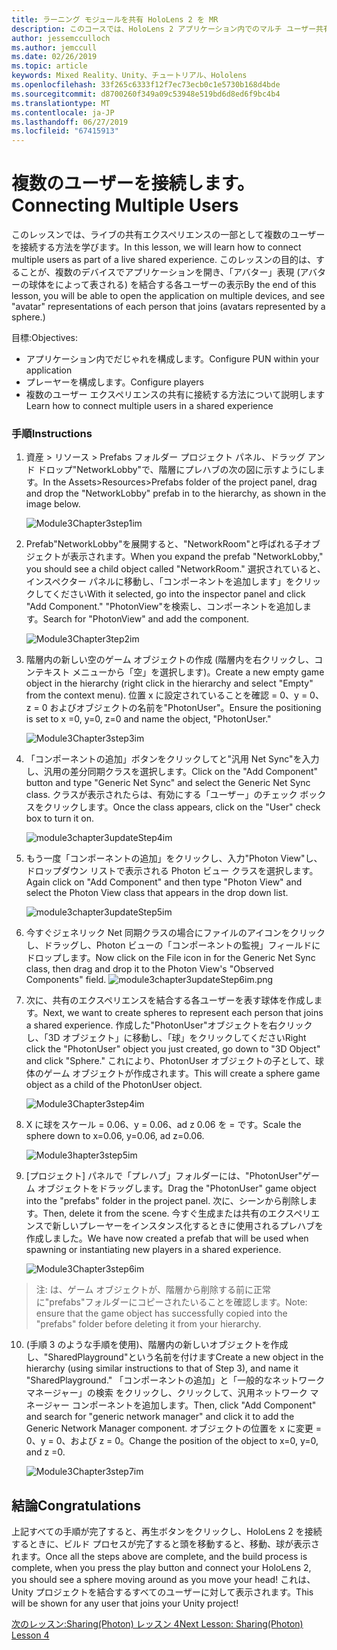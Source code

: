 ```yaml
---
title: ラーニング モジュールを共有 HoloLens 2 を MR
description: このコースでは、HoloLens 2 アプリケーション内でのマルチ ユーザー共有機能を実装する方法について説明します。
author: jessemcculloch
ms.author: jemccull
ms.date: 02/26/2019
ms.topic: article
keywords: Mixed Reality、Unity、チュートリアル、Hololens
ms.openlocfilehash: 33f265c6333f12f7ec73ecb0c1e5730b168d4bde
ms.sourcegitcommit: d8700260f349a09c53948e519bd6d8ed6f9bc4b4
ms.translationtype: MT
ms.contentlocale: ja-JP
ms.lasthandoff: 06/27/2019
ms.locfileid: "67415913"
---
```

# <a name="connecting-multiple-users"></a><span data-ttu-id="bd6d1-104">**複数のユーザーを接続します。**</span><span class="sxs-lookup"><span data-stu-id="bd6d1-104">**Connecting Multiple Users**</span></span> 

<span data-ttu-id="bd6d1-105">このレッスンでは、ライブの共有エクスペリエンスの一部として複数のユーザーを接続する方法を学びます。</span><span class="sxs-lookup"><span data-stu-id="bd6d1-105">In this lesson, we will learn how to connect multiple users as part of a live shared experience.</span></span> <span data-ttu-id="bd6d1-106">このレッスンの目的は、することが、複数のデバイスでアプリケーションを開き、「アバター」表現 (アバターの球体をによって表される) を結合する各ユーザーの表示</span><span class="sxs-lookup"><span data-stu-id="bd6d1-106">By the end of this lesson, you will be able to open the application on multiple devices, and see "avatar" representations of each person that joins (avatars represented by a sphere.)</span></span> 

<span data-ttu-id="bd6d1-107">目標:</span><span class="sxs-lookup"><span data-stu-id="bd6d1-107">Objectives:</span></span>

- <span data-ttu-id="bd6d1-108">アプリケーション内でだじゃれを構成します。</span><span class="sxs-lookup"><span data-stu-id="bd6d1-108">Configure PUN within your application</span></span>
- <span data-ttu-id="bd6d1-109">プレーヤーを構成します。</span><span class="sxs-lookup"><span data-stu-id="bd6d1-109">Configure players</span></span>
- <span data-ttu-id="bd6d1-110">複数のユーザー エクスペリエンスの共有に接続する方法について説明します</span><span class="sxs-lookup"><span data-stu-id="bd6d1-110">Learn how to connect multiple users in a shared experience</span></span>

### <a name="instructions"></a><span data-ttu-id="bd6d1-111">手順</span><span class="sxs-lookup"><span data-stu-id="bd6d1-111">Instructions</span></span>

1. <span data-ttu-id="bd6d1-112">資産 > リソース > Prefabs フォルダー プロジェクト パネル、ドラッグ アンド ドロップ"NetworkLobby"で、階層にプレハブの次の図に示すようにします。</span><span class="sxs-lookup"><span data-stu-id="bd6d1-112">In the Assets>Resources>Prefabs folder of the project panel, drag and drop the "NetworkLobby" prefab in to the hierarchy, as shown in the image below.</span></span>


   ![Module3Chapter3step1im](images/module3chapter3step1im.PNG)

2. <span data-ttu-id="bd6d1-114">Prefab"NetworkLobby"を展開すると、"NetworkRoom"と呼ばれる子オブジェクトが表示されます。</span><span class="sxs-lookup"><span data-stu-id="bd6d1-114">When you expand the prefab "NetworkLobby," you should see a child object called "NetworkRoom."</span></span> <span data-ttu-id="bd6d1-115">選択されていると、インスペクター パネルに移動し、「コンポーネントを追加します」をクリックしてください</span><span class="sxs-lookup"><span data-stu-id="bd6d1-115">With it selected, go into the inspector panel and click "Add Component."</span></span> <span data-ttu-id="bd6d1-116">"PhotonView"を検索し、コンポーネントを追加します。</span><span class="sxs-lookup"><span data-stu-id="bd6d1-116">Search for "PhotonView" and add the component.</span></span>

   ![Module3Chapter3tep2im](images/module3chapter3step2im.PNG)

3. <span data-ttu-id="bd6d1-118">階層内の新しい空のゲーム オブジェクトの作成 (階層内を右クリックし、コンテキスト メニューから「空」を選択します)。</span><span class="sxs-lookup"><span data-stu-id="bd6d1-118">Create a new empty game object in the hierarchy (right click in the hierarchy and select "Empty" from the context menu).</span></span> <span data-ttu-id="bd6d1-119">位置 x に設定されていることを確認 = 0、y = 0、z = 0 およびオブジェクトの名前を"PhotonUser"。</span><span class="sxs-lookup"><span data-stu-id="bd6d1-119">Ensure the positioning is set to x =0, y=0, z=0 and name the object, "PhotonUser."</span></span>

   ![Module3Chapter3step3im](images/module3chapter3step3im.PNG)

4. <span data-ttu-id="bd6d1-121">「コンポーネントの追加」ボタンをクリックしてと"汎用 Net Sync"を入力し、汎用の差分同期クラスを選択します。</span><span class="sxs-lookup"><span data-stu-id="bd6d1-121">Click on the "Add Component" button and type "Generic Net Sync" and select the Generic Net Sync class.</span></span> <span data-ttu-id="bd6d1-122">クラスが表示されたらは、有効にする「ユーザー」のチェック ボックスをクリックします。</span><span class="sxs-lookup"><span data-stu-id="bd6d1-122">Once the class appears, click on the "User" check box to turn it on.</span></span> 

   ![module3chapter3updateStep4im](images/module3chapter3updateStep4im.png)

5. <span data-ttu-id="bd6d1-124">もう一度「コンポーネントの追加」をクリックし、入力"Photon View"し、ドロップダウン リストで表示される Photon ビュー クラスを選択します。</span><span class="sxs-lookup"><span data-stu-id="bd6d1-124">Again click on "Add Component" and then type "Photon View" and select the Photon View class that appears in the drop down list.</span></span>

   ![module3chapter3updateStep5im](images/module3chapter3updateStep5im.png)

6. <span data-ttu-id="bd6d1-126">今すぐジェネリック Net 同期クラスの場合にファイルのアイコンをクリックし、ドラッグし、Photon ビューの「コンポーネントの監視」フィールドにドロップします。</span><span class="sxs-lookup"><span data-stu-id="bd6d1-126">Now click on the File icon in for the Generic Net Sync class, then drag and drop it to the Photon View's "Observed Components" field.</span></span> ![module3chapter3updateStep6im.png](images/module3chapter3updateStep6im.png) 

7. <span data-ttu-id="bd6d1-128">次に、共有のエクスペリエンスを結合する各ユーザーを表す球体を作成します。</span><span class="sxs-lookup"><span data-stu-id="bd6d1-128">Next, we want to create spheres to represent each person that joins a shared experience.</span></span> <span data-ttu-id="bd6d1-129">作成した"PhotonUser"オブジェクトを右クリックし、「3D オブジェクト」に移動し、「球」をクリックしてください</span><span class="sxs-lookup"><span data-stu-id="bd6d1-129">Right click the "PhotonUser" object you just created, go down to "3D Object" and click "Sphere."</span></span> <span data-ttu-id="bd6d1-130">これにより、PhotonUser オブジェクトの子として、球体のゲーム オブジェクトが作成されます。</span><span class="sxs-lookup"><span data-stu-id="bd6d1-130">This will create a sphere game object as a child of the PhotonUser object.</span></span>

   ![Module3Chapter3step4im](images/module3chapter3step4im.PNG)

8. <span data-ttu-id="bd6d1-132">X に球をスケール = 0.06、y = 0.06、ad z 0.06 を = です。</span><span class="sxs-lookup"><span data-stu-id="bd6d1-132">Scale the sphere down to x=0.06, y=0.06, ad z=0.06.</span></span>

   ![Module3hapter3step5im](images/module3chapter3step5im.PNG)

9. <span data-ttu-id="bd6d1-134">[プロジェクト] パネルで「プレハブ」フォルダーには、"PhotonUser"ゲーム オブジェクトをドラッグします。</span><span class="sxs-lookup"><span data-stu-id="bd6d1-134">Drag the "PhotonUser" game object into the "prefabs" folder in the project panel.</span></span> <span data-ttu-id="bd6d1-135">次に、シーンから削除します。</span><span class="sxs-lookup"><span data-stu-id="bd6d1-135">Then, delete it from the scene.</span></span> <span data-ttu-id="bd6d1-136">今すぐ生成または共有のエクスペリエンスで新しいプレーヤーをインスタンス化するときに使用されるプレハブを作成しました。</span><span class="sxs-lookup"><span data-stu-id="bd6d1-136">We have now created a prefab that will be used when spawning or instantiating new players in a shared experience.</span></span>

   ![Module3Chapter3step6im](images/module3chapter3step6im.PNG)

> <span data-ttu-id="bd6d1-138">注: は、ゲーム オブジェクトが、階層から削除する前に正常に"prefabs"フォルダーにコピーされたいることを確認します。</span><span class="sxs-lookup"><span data-stu-id="bd6d1-138">Note: ensure that the game object has successfully copied into the "prefabs" folder before deleting it from your hierarchy.</span></span>

10. <span data-ttu-id="bd6d1-139">(手順 3 のような手順を使用)、階層内の新しいオブジェクトを作成し、"SharedPlayground"という名前を付けます</span><span class="sxs-lookup"><span data-stu-id="bd6d1-139">Create a new object in the hierarchy (using similar instructions to that of Step 3), and name it "SharedPlayground."</span></span> <span data-ttu-id="bd6d1-140">「コンポーネントの追加」と「一般的なネットワーク マネージャー」の検索 をクリックし、クリックして、汎用ネットワーク マネージャー コンポーネントを追加します。</span><span class="sxs-lookup"><span data-stu-id="bd6d1-140">Then, click "Add Component" and search for "generic network manager" and click it to add the Generic Network Manager component.</span></span> <span data-ttu-id="bd6d1-141">オブジェクトの位置を x に変更 = 0、y = 0、および z = 0。</span><span class="sxs-lookup"><span data-stu-id="bd6d1-141">Change the position of the object to x=0, y=0, and z =0.</span></span>

    ![Module3Chapter3step7im](images/module3chapter3step7im.PNG)


## <a name="congratulations"></a><span data-ttu-id="bd6d1-143">結論</span><span class="sxs-lookup"><span data-stu-id="bd6d1-143">Congratulations</span></span>

<span data-ttu-id="bd6d1-144">上記すべての手順が完了すると、再生ボタンをクリックし、HoloLens 2 を接続するときに、ビルド プロセスが完了すると頭を移動すると、移動、球が表示されます。</span><span class="sxs-lookup"><span data-stu-id="bd6d1-144">Once all the steps above are complete, and the build process is complete, when you press the play button and connect your HoloLens 2, you should see a sphere moving around as you move your head!</span></span> <span data-ttu-id="bd6d1-145">これは、Unity プロジェクトを結合するすべてのユーザーに対して表示されます。</span><span class="sxs-lookup"><span data-stu-id="bd6d1-145">This will be shown for any user that joins your Unity project!</span></span>

<span data-ttu-id="bd6d1-146">[次のレッスン:Sharing(Photon) レッスン 4](mrlearning-sharing(photon)-ch4.md)</span><span class="sxs-lookup"><span data-stu-id="bd6d1-146">[Next Lesson: Sharing(Photon) Lesson 4](mrlearning-sharing(photon)-ch4.md)</span></span>

